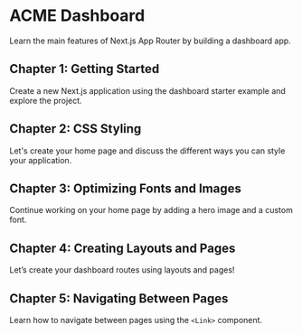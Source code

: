 # ACME Dashboard

Learn the main features of Next.js App Router by building a dashboard app.

## Chapter 1: Getting Started

Create a new Next.js application using the dashboard starter example and explore the project.

## Chapter 2: CSS Styling

Let's create your home page and discuss the different ways you can style your application.

## Chapter 3: Optimizing Fonts and Images

Continue working on your home page by adding a hero image and a custom font.

## Chapter 4: Creating Layouts and Pages

Let’s create your dashboard routes using layouts and pages!

## Chapter 5: Navigating Between Pages

Learn how to navigate between pages using the `<Link>` component.
